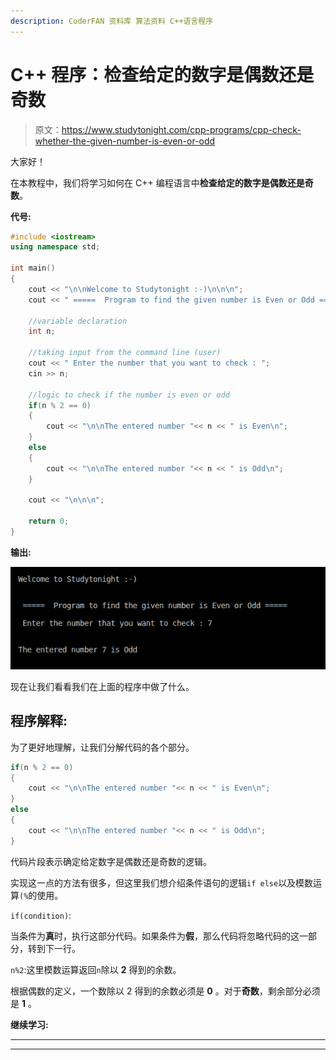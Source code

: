 ```yaml
---
description: CoderFAN 资料库 算法资料 C++语言程序
---
```


# C++ 程序：检查给定的数字是偶数还是奇数

> 原文：<https://www.studytonight.com/cpp-programs/cpp-check-whether-the-given-number-is-even-or-odd>

大家好！

在本教程中，我们将学习如何在 C++ 编程语言中**检查给定的数字是偶数还是奇数**。

**代号:**

```cpp
#include <iostream>
using namespace std;

int main()
{
    cout << "\n\nWelcome to Studytonight :-)\n\n\n";
    cout << " =====  Program to find the given number is Even or Odd ===== \n\n";

    //variable declaration
    int n;

    //taking input from the command line (user)
    cout << " Enter the number that you want to check : ";
    cin >> n;

    //logic to check if the number is even or odd
    if(n % 2 == 0)
    {
        cout << "\n\nThe entered number "<< n << " is Even\n";
    }
    else
    {
        cout << "\n\nThe entered number "<< n << " is Odd\n";
    }

    cout << "\n\n\n";

    return 0;
}
```

**输出:**

![C++ even or odd](img/046d2f927c47a081ee2ec473189a977a.png)

现在让我们看看我们在上面的程序中做了什么。

## 程序解释:

为了更好地理解，让我们分解代码的各个部分。

```cpp
if(n % 2 == 0)
{
    cout << "\n\nThe entered number "<< n << " is Even\n";
}
else
{
    cout << "\n\nThe entered number "<< n << " is Odd\n";
}
```

代码片段表示确定给定数字是偶数还是奇数的逻辑。

实现这一点的方法有很多，但这里我们想介绍条件语句的逻辑`if else`以及模数运算`(%`的使用。

`if(condition)`:

当条件为**真**时，执行这部分代码。如果条件为**假**，那么代码将忽略代码的这一部分，转到下一行。

`n%2`:这里模数运算返回`n`除以 **2** 得到的余数。

根据偶数的定义，一个数除以 2 得到的余数必须是 **0** 。对于**奇数**，剩余部分必须是 **1** 。

**继续学习:**

* * *

* * *